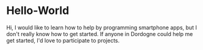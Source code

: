 # Hello-World
Hi,
I would like to learn how to help by programming smartphone apps, but I don't really know how to get started.
If anyone in Dordogne could help me get started, I'd love to participate to projects.
